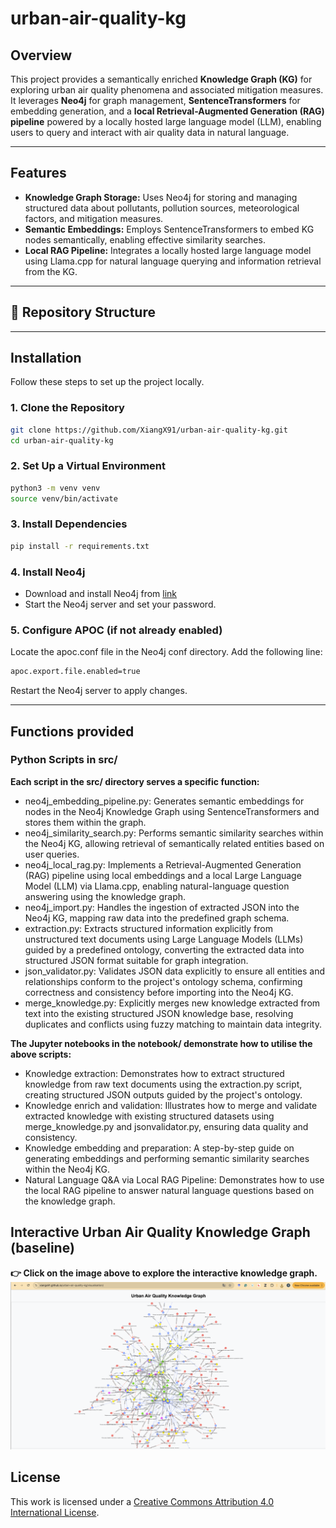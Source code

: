 # urban-air-quality-kg

## Overview

This project provides a semantically enriched **Knowledge Graph (KG)** for exploring urban air quality phenomena and associated mitigation measures. It leverages **Neo4j** for graph management, **SentenceTransformers** for embedding generation, and a **local Retrieval-Augmented Generation (RAG) pipeline** powered by a locally hosted large language model (LLM), enabling users to query and interact with air quality data in natural language.

---

## Features

- **Knowledge Graph Storage:** Uses Neo4j for storing and managing structured data about pollutants, pollution sources, meteorological factors, and mitigation measures.
- **Semantic Embeddings:** Employs SentenceTransformers to embed KG nodes semantically, enabling effective similarity searches.
- **Local RAG Pipeline:** Integrates a locally hosted large language model using Llama.cpp for natural language querying and information retrieval from the KG.

---

## 📂 Repository Structure


---

## Installation

Follow these steps to set up the project locally.

### 1. Clone the Repository

```bash
git clone https://github.com/XiangX91/urban-air-quality-kg.git
cd urban-air-quality-kg
```

### 2. Set Up a Virtual Environment

```bash
python3 -m venv venv
source venv/bin/activate
```

### 3. Install Dependencies

```bash
pip install -r requirements.txt
```

### 4. Install Neo4j

* Download and install Neo4j from [link](https://neo4j.com/download/)
* Start the Neo4j server and set your password.

### 5. Configure APOC (if not already enabled)

Locate the apoc.conf file in the Neo4j conf directory.
Add the following line:
```bash
apoc.export.file.enabled=true
```
Restart the Neo4j server to apply changes.

---

## Functions provided

### Python Scripts in src/

**Each script in the src/ directory serves a specific function:**

* neo4j_embedding_pipeline.py: Generates semantic embeddings for nodes in the Neo4j Knowledge Graph using SentenceTransformers and stores them within the graph.
* neo4j_similarity_search.py: Performs semantic similarity searches within the Neo4j KG, allowing retrieval of semantically related entities based on user queries.
* neo4j_local_rag.py: Implements a Retrieval-Augmented Generation (RAG) pipeline using local embeddings and a local Large Language Model (LLM) via Llama.cpp, enabling natural-language question answering using the knowledge graph.
* neo4j_import.py: Handles the ingestion of extracted JSON into the Neo4j KG, mapping raw data into the predefined graph schema.
* extraction.py: Extracts structured information explicitly from unstructured text documents using Large Language Models (LLMs) guided by a predefined ontology, converting the extracted data into structured JSON format suitable for graph integration.
* json_validator.py: Validates JSON data explicitly to ensure all entities and relationships conform to the project's ontology schema, confirming correctness and consistency before importing into the Neo4j KG.
* merge_knowledge.py: Explicitly merges new knowledge extracted from text into the existing structured JSON knowledge base, resolving duplicates and conflicts using fuzzy matching to maintain data integrity.

**The Jupyter notebooks in the notebook/ demonstrate how to utilise the above scripts:**

* Knowledge extraction: Demonstrates how to extract structured knowledge from raw text documents using the extraction.py script, creating structured JSON outputs guided by the project's ontology.
* Knowledge enrich and validation: Illustrates how to merge and validate extracted knowledge with existing structured datasets using merge_knowledge.py and jsonvalidator.py, ensuring data quality and consistency.
* Knowledge embedding and preparation: A step-by-step guide on generating embeddings and performing semantic similarity searches within the Neo4j KG.
* Natural Language Q&A via Local RAG Pipeline: Demonstrates how to use the local RAG pipeline to answer natural language questions based on the knowledge graph.


## Interactive Urban Air Quality Knowledge Graph (baseline)
**👉 Click on the image above to explore the interactive knowledge graph.**
[![Interactive Visualisation](images/visualisation-preview.png)](https://xiangx91.github.io/urban-air-quality-kg/visualisation/)

## License
This work is licensed under a [Creative Commons Attribution 4.0 International License](LICENSE).

